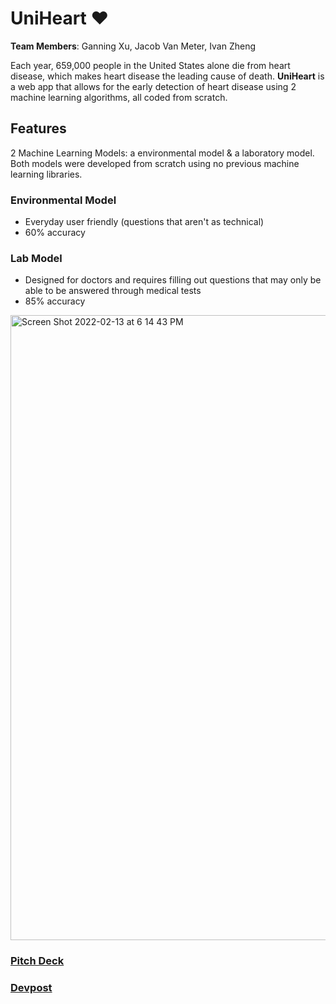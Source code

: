 # UniHeart ❤️

**Team Members**:
Ganning Xu, Jacob Van Meter, Ivan Zheng

Each year, 659,000 people in the United States alone die from heart disease, which makes heart disease the leading cause of death. **UniHeart** is a web app that allows for the early detection of heart disease using 2 machine learning algorithms, all coded from scratch. 

## Features
2 Machine Learning Models: a environmental model & a laboratory model. Both models were developed from scratch using no previous machine learning libraries. 

### Environmental Model
- Everyday user friendly (questions that aren't as technical)
- 60% accuracy

### Lab Model
- Designed for doctors and requires filling out questions that may only be able to be answered through medical tests
- 85% accuracy

<img width="1000" alt="Screen Shot 2022-02-13 at 6 14 43 PM" src="https://user-images.githubusercontent.com/62436772/153779544-11a44dfe-c643-49af-a184-df383fc43111.png">

### [Pitch Deck](https://www.canva.com/design/DAE4Q4j1dRw/eWfd1zPsO6CO0j7CTOYyFQ/view?utm_content=DAE4Q4j1dRw&utm_campaign=designshare&utm_medium=link&utm_source=sharebutton)

### [Devpost](https://devpost.com/software/uniheart)

